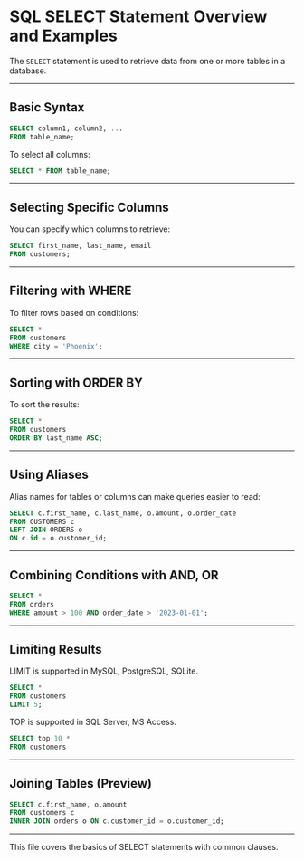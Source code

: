 # SQL SELECT Statement Overview and Examples

The `SELECT` statement is used to retrieve data from one or more tables in a database.

---

## Basic Syntax

```sql
SELECT column1, column2, ...
FROM table_name;
```

To select all columns:

```sql
SELECT * FROM table_name;
```

---

## Selecting Specific Columns

You can specify which columns to retrieve:

```sql
SELECT first_name, last_name, email
FROM customers;
```

---

## Filtering with WHERE

To filter rows based on conditions:

```sql
SELECT *
FROM customers
WHERE city = 'Phoenix';
```

---

## Sorting with ORDER BY

To sort the results:

```sql
SELECT *
FROM customers
ORDER BY last_name ASC;
```

---

## Using Aliases

Alias names for tables or columns can make queries easier to read:

```sql
SELECT c.first_name, c.last_name, o.amount, o.order_date
FROM CUSTOMERS c
LEFT JOIN ORDERS o
ON c.id = o.customer_id;
```

---

## Combining Conditions with AND, OR

```sql
SELECT *
FROM orders
WHERE amount > 100 AND order_date > '2023-01-01';
```

---

## Limiting Results

LIMIT is supported in MySQL, PostgreSQL, SQLite.

```sql
SELECT *
FROM customers
LIMIT 5;
```

TOP is supported in SQL Server, MS Access.

```sql
SELECT top 10 *
FROM customers
```

---

## Joining Tables (Preview)

```sql
SELECT c.first_name, o.amount
FROM customers c
INNER JOIN orders o ON c.customer_id = o.customer_id;
```

---

This file covers the basics of SELECT statements with common clauses.
